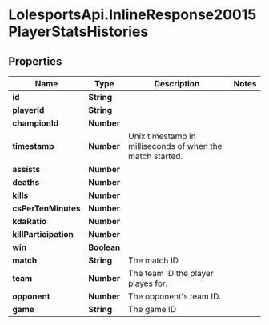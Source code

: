 # LolesportsApi.InlineResponse20015PlayerStatsHistories

## Properties
Name | Type | Description | Notes
------------ | ------------- | ------------- | -------------
**id** | **String** |  | 
**playerId** | **String** |  | 
**championId** | **Number** |  | 
**timestamp** | **Number** | Unix timestamp in milliseconds of when the match started. | 
**assists** | **Number** |  | 
**deaths** | **Number** |  | 
**kills** | **Number** |  | 
**csPerTenMinutes** | **Number** |  | 
**kdaRatio** | **Number** |  | 
**killParticipation** | **Number** |  | 
**win** | **Boolean** |  | 
**match** | **String** | The match ID | 
**team** | **Number** | The team ID the player playes for. | 
**opponent** | **Number** | The opponent&#x27;s team ID. | 
**game** | **String** | The game ID | 
